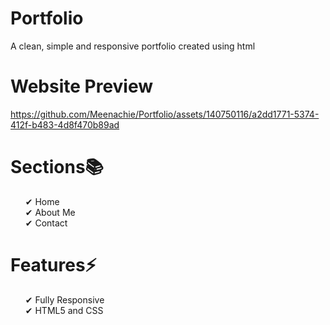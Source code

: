 # Portfolio
A clean, simple and responsive portfolio created using html

# Website Preview
https://github.com/Meenachie/Portfolio/assets/140750116/a2dd1771-5374-412f-b483-4d8f470b89ad

# Sections📚
<ul>
   ✔ Home <br>
   ✔ About Me <br>
   ✔ Contact <br>
</ul> 

# Features⚡
<ul>
   ✔ Fully Responsive <br>
   ✔ HTML5 and CSS
</ul>
